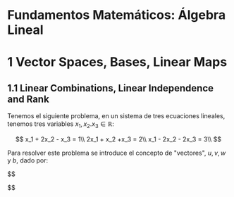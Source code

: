 # Fundamentos Matemáticos: Álgebra Lineal

# **1 Vector Spaces, Bases, Linear Maps**

## **1.1 Linear Combinations, Linear Independence and Rank**

Tenemos el siguiente problema, en un sistema de tres ecuaciones lineales, tenemos tres variables $x_1, x_2. x_3 \in \mathbb{R}$:

$$
x_1 + 2x_2 - x_3 = 1\\
2x_1 + x_2 +x_3 = 2\\
x_1 - 2x_2 - 2x_3 = 3\\
$$

Para resolver este problema se introduce el concepto de "vectores", $u, v, w$ y $b$, dado por:

$$

$$
